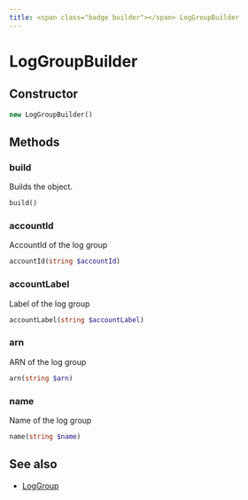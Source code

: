 ```yaml
---
title: <span class="badge builder"></span> LogGroupBuilder
---
```

# <span class="badge builder"></span> LogGroupBuilder

## Constructor

```php
new LogGroupBuilder()
```
## Methods

### <span class="badge object-method"></span> build

Builds the object.

```php
build()
```

### <span class="badge object-method"></span> accountId

AccountId of the log group

```php
accountId(string $accountId)
```

### <span class="badge object-method"></span> accountLabel

Label of the log group

```php
accountLabel(string $accountLabel)
```

### <span class="badge object-method"></span> arn

ARN of the log group

```php
arn(string $arn)
```

### <span class="badge object-method"></span> name

Name of the log group

```php
name(string $name)
```

## See also

 * <span class="badge object-type-class"></span> [LogGroup](./object-LogGroup.md)
